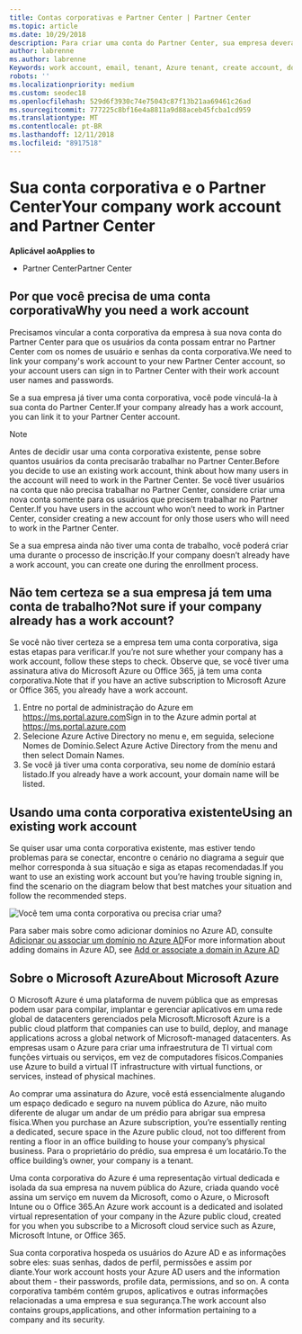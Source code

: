 ```yaml
---
title: Contas corporativas e Partner Center | Partner Center
ms.topic: article
ms.date: 10/29/2018
description: Para criar uma conta do Partner Center, sua empresa deverá ter uma conta de trabalho. Se você tiver uma assinatura ativa do Microsoft Azure ou Office 365, você já tiver uma conta corporativa.
author: labrenne
ms.author: labrenne
Keywords: work account, email, tenant, Azure tenant, create account, domain name
robots: ''
ms.localizationpriority: medium
ms.custom: seodec18
ms.openlocfilehash: 529d6f3930c74e75043c87f13b21aa69461c26ad
ms.sourcegitcommit: 777225c8bf16e4a8811a9d88aceb45fcba1cd959
ms.translationtype: MT
ms.contentlocale: pt-BR
ms.lasthandoff: 12/11/2018
ms.locfileid: "8917518"
---
```

# <a name="your-company-work-account-and-partner-center"></a><span data-ttu-id="266d0-104">Sua conta corporativa e o Partner Center</span><span class="sxs-lookup"><span data-stu-id="266d0-104">Your company work account and Partner Center</span></span>  

**<span data-ttu-id="266d0-105">Aplicável ao</span><span class="sxs-lookup"><span data-stu-id="266d0-105">Applies to</span></span>**

-  <span data-ttu-id="266d0-106">Partner Center</span><span class="sxs-lookup"><span data-stu-id="266d0-106">Partner Center</span></span>

## <a name="why-you-need-a-work-account"></a><span data-ttu-id="266d0-107">Por que você precisa de uma conta corporativa</span><span class="sxs-lookup"><span data-stu-id="266d0-107">Why you need a work account</span></span>

<span data-ttu-id="266d0-108">Precisamos vincular a conta corporativa da empresa à sua nova conta do Partner Center para que os usuários da conta possam entrar no Partner Center com os nomes de usuário e senhas da conta corporativa.</span><span class="sxs-lookup"><span data-stu-id="266d0-108">We need to link your company's work account to your new Partner Center account, so your account users can sign in to Partner Center with their work account user names and passwords.</span></span>

<span data-ttu-id="266d0-109">Se a sua empresa já tiver uma conta corporativa, você pode vinculá-la à sua conta do Partner Center.</span><span class="sxs-lookup"><span data-stu-id="266d0-109">If your company already has a work account, you can link it to your Partner Center account.</span></span> 

> [!NOTE]  
>  <span data-ttu-id="266d0-110">Antes de decidir usar uma conta corporativa existente, pense sobre quantos usuários da conta precisarão trabalhar no Partner Center.</span><span class="sxs-lookup"><span data-stu-id="266d0-110">Before you decide to use an existing work account, think about how many users in the account will need to work in the Partner Center.</span></span> <span data-ttu-id="266d0-111">Se você tiver usuários na conta que não precisa trabalhar no Partner Center, considere criar uma nova conta somente para os usuários que precisem trabalhar no Partner Center.</span><span class="sxs-lookup"><span data-stu-id="266d0-111">If you have users in the account who won’t need to work in Partner Center, consider creating a new account for only those users who will need to work in the Partner Center.</span></span>

<span data-ttu-id="266d0-112">Se a sua empresa ainda não tiver uma conta de trabalho, você poderá criar uma durante o processo de inscrição.</span><span class="sxs-lookup"><span data-stu-id="266d0-112">If your company doesn’t already have a work account, you can create one during the enrollment process.</span></span> 

## <a name="not-sure-if-your-company-already-has-a-work-account"></a><span data-ttu-id="266d0-113">Não tem certeza se a sua empresa já tem uma conta de trabalho?</span><span class="sxs-lookup"><span data-stu-id="266d0-113">Not sure if your company already has a work account?</span></span>

<span data-ttu-id="266d0-114">Se você não tiver certeza se a empresa tem uma conta corporativa, siga estas etapas para verificar.</span><span class="sxs-lookup"><span data-stu-id="266d0-114">If you’re not sure whether your company has a work account, follow these steps to check.</span></span> <span data-ttu-id="266d0-115">Observe que, se você tiver uma assinatura ativa do Microsoft Azure ou Office 365, já tem uma conta corporativa.</span><span class="sxs-lookup"><span data-stu-id="266d0-115">Note that if you have an active subscription to Microsoft Azure or Office 365, you already have a work account.</span></span>
1.  <span data-ttu-id="266d0-116">Entre no portal de administração do Azure em https://ms.portal.azure.com</span><span class="sxs-lookup"><span data-stu-id="266d0-116">Sign in to the Azure admin portal at https://ms.portal.azure.com</span></span>
2.  <span data-ttu-id="266d0-117">Selecione Azure Active Directory no menu e, em seguida, selecione Nomes de Domínio.</span><span class="sxs-lookup"><span data-stu-id="266d0-117">Select Azure Active Directory from the menu and then select Domain Names.</span></span>
3.  <span data-ttu-id="266d0-118">Se você já tiver uma conta corporativa, seu nome de domínio estará listado.</span><span class="sxs-lookup"><span data-stu-id="266d0-118">If you already have a work account, your domain name will be listed.</span></span>

## <a name="using-an-existing-work-account"></a><span data-ttu-id="266d0-119">Usando uma conta corporativa existente</span><span class="sxs-lookup"><span data-stu-id="266d0-119">Using an existing work account</span></span>

<span data-ttu-id="266d0-120">Se quiser usar uma conta corporativa existente, mas estiver tendo problemas para se conectar, encontre o cenário no diagrama a seguir que melhor corresponda à sua situação e siga as etapas recomendadas.</span><span class="sxs-lookup"><span data-stu-id="266d0-120">If you want to use an existing work account but you’re having trouble signing in, find the scenario on the diagram below that best matches your situation and follow the recommended steps.</span></span> 

![Você tem uma conta corporativa ou precisa criar uma?](images/onboardingAADFlow.png)

<span data-ttu-id="266d0-122">Para saber mais sobre como adicionar domínios no Azure AD, consulte [Adicionar ou associar um domínio no Azure AD](https://docs.microsoft.com/azure/active-directory/active-directory-add-domain)</span><span class="sxs-lookup"><span data-stu-id="266d0-122">For more information about adding domains in Azure AD, see [Add or associate a domain in Azure AD](https://docs.microsoft.com/azure/active-directory/active-directory-add-domain)</span></span>

## <a name="about-microsoft-azure"></a><span data-ttu-id="266d0-123">Sobre o Microsoft Azure</span><span class="sxs-lookup"><span data-stu-id="266d0-123">About Microsoft Azure</span></span>

<span data-ttu-id="266d0-124">O Microsoft Azure é uma plataforma de nuvem pública que as empresas podem usar para compilar, implantar e gerenciar aplicativos em uma rede global de datacenters gerenciados pela Microsoft.</span><span class="sxs-lookup"><span data-stu-id="266d0-124">Microsoft Azure is a public cloud platform that companies can use to build, deploy, and manage applications across a global network of Microsoft-managed datacenters.</span></span> <span data-ttu-id="266d0-125">As empresas usam o Azure para criar uma infraestrutura de TI virtual com funções virtuais ou serviços, em vez de computadores físicos.</span><span class="sxs-lookup"><span data-stu-id="266d0-125">Companies use Azure to build a virtual IT infrastructure with virtual functions, or services, instead of physical machines.</span></span> 

<span data-ttu-id="266d0-126">Ao comprar uma assinatura do Azure, você está essencialmente alugando um espaço dedicado e seguro na nuvem pública do Azure, não muito diferente de alugar um andar de um prédio para abrigar sua empresa física.</span><span class="sxs-lookup"><span data-stu-id="266d0-126">When you purchase an Azure subscription, you’re essentially renting a dedicated, secure space in the Azure public cloud, not too different from renting a floor in an office building to house your company’s physical business.</span></span> <span data-ttu-id="266d0-127">Para o proprietário do prédio, sua empresa é um locatário.</span><span class="sxs-lookup"><span data-stu-id="266d0-127">To the office building’s owner, your company is a tenant.</span></span> 

<span data-ttu-id="266d0-128">Uma conta corporativa do Azure é uma representação virtual dedicada e isolada da sua empresa na nuvem pública do Azure, criada quando você assina um serviço em nuvem da Microsoft, como o Azure, o Microsoft Intune ou o Office 365.</span><span class="sxs-lookup"><span data-stu-id="266d0-128">An Azure work account is a dedicated and isolated virtual representation of your company in the Azure public cloud, created for you when you subscribe to a Microsoft cloud service such as Azure, Microsoft Intune, or Office 365.</span></span> 

<span data-ttu-id="266d0-129">Sua conta corporativa hospeda os usuários do Azure AD e as informações sobre eles: suas senhas, dados de perfil, permissões e assim por diante.</span><span class="sxs-lookup"><span data-stu-id="266d0-129">Your work account hosts your Azure AD users and the information about them - their passwords, profile data, permissions, and so on.</span></span> <span data-ttu-id="266d0-130">A conta corporativa também contém grupos, aplicativos e outras informações relacionadas a uma empresa e sua segurança.</span><span class="sxs-lookup"><span data-stu-id="266d0-130">The work account also contains groups,applications, and other information pertaining to a company and its security.</span></span> 
